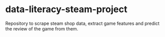 # data-literacy-steam-project
Repository to scrape steam shop data, extract game features and predict the review of the game from them.
